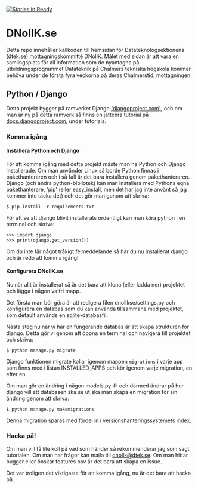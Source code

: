 [![Stories in Ready](https://badge.waffle.io/Jassob/DNollK.se.png?label=ready&title=Ready)](https://waffle.io/Jassob/DNollK.se)

# DNollK.se #

Detta repo innehåller källkoden till hemsidan för
Datateknologsektionens (dtek.se) mottagningskommitté DNollK. Målet med
sidan är att vara en samlingsplats för all information som de
nyantagna på utbildningsprogrammet Datateknik på Chalmers tekniska
högskola kommer behöva under de första fyra veckorna på deras
Chalmerstid, mottagningen.

## Python / Django ##

Detta projekt bygger på ramverket Django
[(djangoproject.com)](http://djangoproject.com), och om man är ny på
detta ramverk så finns en jättebra tutorial på
[docs.djangoproject.com](http://docs.djangoproject.com/en), under
tutorials.

### Komma igång ###

#### Installera Python och Django ####

För att komma igång med detta projekt måste man ha Python och Django
installerade. Om man använder Linux så borde Python finnas i
pakethanteraren och i så fall är det bara installera genom
pakethanteraren. Django (och andra python-bibliotek) kan man
installera med Pythons egna pakethanterare, 'pip' (eller easy_install,
men det har jag inte använt så jag kommer inte täcka det) och det gör
man genom att skriva:

    $ pip install -r requirements.txt

För att se att django blivit installerats ordentligt kan man köra
python i en terminal och skriva:

    >>> import django
    >>> print(django.get_version())

Om du inte får något tråkigt felmeddelande så har du nu installerat
django och är redo att komma igång!

#### Konfigurera DNollK.se ####

Nu när allt är installerat så är det bara att klona (eller ladda ner)
projektet och lägga i någon valfri mapp.

Det första man bör göra är att redigera filen dnollkse/settings.py och
konfigurera en databas som du kan använda tillsammans med projektet,
som default används en sqlite-databasfil.

Nästa steg nu när vi har en fungerande databas är att skapa strukturen
för django. Detta gör vi genom att öppna en terminal och navigera till
projektet och skriva:

    $ python manage.py migrate

Django funktionen migrate kollar igenom mappen `migrations` i varje
app som finns med i listan INSTALLED_APPS och kör igenom varje
migration, en efter en.

Om man gör en ändring i någon models.py-fil och därmed ändrar på hur
django vill att databasen ska se ut ska man skapa en migration för sin
ändring genom att skriva:

	$ python manage.py makemigrations

Denna migration sparas med fördel in i versionshanteringssystemets index.

### Hacka på! ###

Om man vill få lite koll på vad som händer så rekommenderar jag som
sagt tutorialen. Om man har frågor kan maila till dnollk@dtek.se. Om
man hittar buggar eller önskar features osv är det bara att skapa en
issue.

Det var troligen det viktigaste för att komma igång, nu är det bara
att hacka på.
